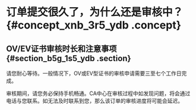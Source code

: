 # 订单提交很久了，为什么还是审核中？ {#concept_xnb_3r5_ydb .concept}

## OV/EV证书审核时长和注意事项 {#section_b5g_1s5_ydb .section}

请您耐心等待。一般情况下，OV或EV型证书的审核申请需要三至七个工作日完成。

审核期间，请您务必保持手机畅通。CA中心在审核过程中如发现问题，将会通过电话与您联系。如无法及时联系到您，那么该订单的审核进度将可能会延迟。

